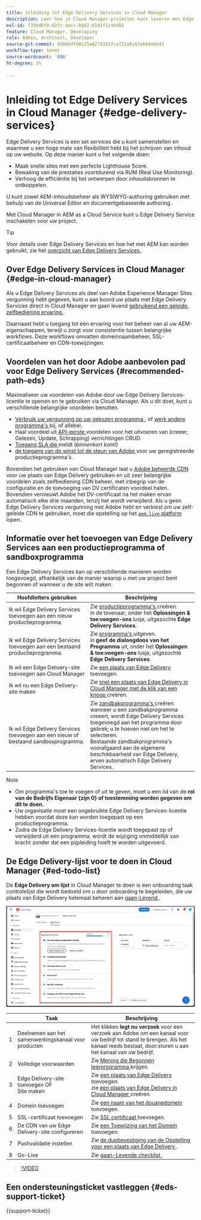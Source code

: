 ```yaml
---
title: Inleiding tot Edge Delivery Services in Cloud Manager
description: Leer hoe je Cloud Manager-projecten kunt leveren met Edge Delivery Services.
exl-id: f33bd6f0-62fc-4ecc-b8d2-65d1f1c44d82
feature: Cloud Manager, Developing
role: Admin, Architect, Developer
source-git-commit: 9d866df00c25a827d351fcaf21a8c63ab04e6e41
workflow-type: tm+mt
source-wordcount: '806'
ht-degree: 1%

---
```



# Inleiding tot Edge Delivery Services in Cloud Manager {#edge-delivery-services}

Edge Delivery Services is een set services die u kunt samenstellen en waarmee u een hoge mate van flexibiliteit hebt bij het schrijven van inhoud op uw website. Op deze manier kunt u het volgende doen:

* Maak snelle sites met een perfecte Lighthouse Score.
* Bewaking van de prestaties voortdurend via RUM (Real Use Monitoring).
* Verhoog de efficiëntie bij het ontwerpen door inhoudsbronnen te ontkoppelen.

U kunt zowel AEM-inhoudsbeheer als WYSIWYG-authoring gebruiken met behulp van de Universal Editor en documentgebaseerde authoring.

Met Cloud Manager in AEM as a Cloud Service kunt u Edge Delivery Service inschakelen voor uw project.

>[!TIP]
>
>Voor details over Edge Delivery Services en hoe het met AEM kan worden gebruikt, zie het [ overzicht van Edge Delivery Services ](/help/edge/overview.md).

## Over Edge Delivery Services in Cloud Manager {#edge-in-cloud-manager}

Als u Edge Delivery Services als deel van Adobe Experience Manager Sites vergunning hebt gegeven, kunt u aan boord uw plaats met Edge Delivery Services direct in Cloud Manager en gaan levend [ gebruikend een geleide, zelfbediening ervaring ](/help/implementing/cloud-manager/getting-access-to-aem-in-cloud/creating-production-programs.md).

Daarnaast hebt u toegang tot één ervaring voor het beheer van al uw AEM-eigenschappen, terwijl u zorgt voor consistentie tussen belangrijke workflows. Deze workflows omvatten domeinnaambeheer, SSL-certificaatbeheer en CDN-toewijzingen.

## Voordelen van het door Adobe aanbevolen pad voor Edge Delivery Services {#recommended-path-eds}

Maximaliseer uw voordelen van Adobe door uw Edge Delivery Services-licentie te openen en te gebruiken via Cloud Manager. Als u dit doet, kunt u verschillende belangrijke voordelen benutten.

* [ Verbruik uw vergunning op uw gekozen programma ](/help/implementing/cloud-manager/edge-delivery/add-edge-delivery-site.md), of [ werk andere programma&#39;s ](/help/implementing/cloud-manager/edge-delivery/manage-edge-delivery-sites.md) bij, of allebei.
* Haal voordeel uit [ API-eerste ](https://developer.adobe.com/experience-cloud/experience-manager-apis/) voordelen voor het uitvoeren van (creeer, Gelezen, Update, Schrapping) verrichtingen CRUD.
* [ Toegang SLA die ](/help/implementing/cloud-manager/sla-reporting.md) meldt (*binnenkort komt*)
* [ de toegang van de winst tot de steun van Adobe ](/help/edge/overview.md#support-ticket) voor uw geregistreerde productieprogramma&#39;s.

Bovendien het gebruiken van Cloud Manager laat u [ Adobe beheerde CDN ](/help/implementing/dispatcher/cdn.md#aem-managed-cdn) voor uw plaats van Edge Delivery gebruiken en uit zeer belangrijke voordelen zoals zelfbediening CDN beheer, met inbegrip van de configuratie en de toevoeging van DV certificaten voordeel halen. Bovendien vernieuwt Adobe het DV-certificaat na het maken ervan automatisch elke drie maanden, tenzij het wordt verwijderd. Als u geen Edge Delivery Services vergunning met Adobe hebt en verkiest om uw zelf-geleide CDN te gebruiken, moet die opstelling op het [`aem.live` platform ](https://www.aem.live/docs/go-live-checklist#cdn-configuration) lopen.


## Informatie over het toevoegen van Edge Delivery Services aan een productieprogramma of sandboxprogramma

Een Edge Delivery Services kan op verschillende manieren worden toegevoegd, afhankelijk van de manier waarop u met uw project bent begonnen of wanneer u de site wilt maken.

| Hoofdletters gebruiken | Beschrijving |
| --- | --- |
| Ik wil Edge Delivery Services toevoegen aan een nieuw productieprogramma. | Zie [ productieprogramma&#39;s ](/help/implementing/cloud-manager/getting-access-to-aem-in-cloud/creating-production-programs.md) creëren.<br> in de tovenaar, onder het **Oplossingen &amp; toe:voegen-ons** lusje, uitgezochte **Edge Delivery Services**. |
| Ik wil Edge Delivery Services toevoegen aan een bestaand productieprogramma. | Zie [ programma&#39;s ](/help/implementing/cloud-manager/getting-access-to-aem-in-cloud/editing-programs.md) uitgeven.<br> in **geef de dialoogdoos van het Programma** uit, onder het **Oplossingen &amp; toe:voegen-ons** lusje, uitgezochte **Edge Delivery Services**. |
| Ik wil een Edge Delivery-site toevoegen aan Cloud Manager | Zie [ een plaats van Edge Delivery ](/help/implementing/cloud-manager/edge-delivery/add-edge-delivery-site.md) toevoegen. |
| Ik wil nu een Edge Delivery-site maken | Zie [ snel een plaats van Edge Delivery in Cloud Manager met de klik van een knoop ](/help/implementing/cloud-manager/edge-delivery/create-edge-delivery-site.md) creëren. |
| Ik wil Edge Delivery Services toevoegen aan een nieuw of bestaand sandboxprogramma. | Zie [ zandbakprogramma&#39;s ](/help/implementing/cloud-manager/getting-access-to-aem-in-cloud/creating-sandbox-programs.md) creëren.<br> wanneer u een zandbakprogramma creeert, wordt Edge Delivery Services toegevoegd aan het programma door gebrek; u te hoeven niet om het te selecteren.<br> Bestaande zandbakprogramma&#39;s voorafgaand aan de algemene beschikbaarheid van Edge Delivery, erven automatisch Edge Delivery Services. |

>[!NOTE]
>
>* Om programma&#39;s toe te voegen of uit te geven, moet u een lid van de **rol van de Bedrijfs Eigenaar {zijn 0} of toestemming worden gegeven om dit te doen.**
>* Uw organisatie moet een ongebruikte Edge Delivery Services-licentie hebben voordat deze kan worden toegepast op een productieprogramma.
>* Zodra de Edge Delivery Services-licentie wordt toegepast op of verwijderd uit een programma, wordt de wijziging onmiddellijk van kracht zonder dat een pijpleiding hoeft te worden uitgevoerd.


## De Edge Delivery-lijst voor te doen in Cloud Manager {#ed-todo-list}

<!-- &#x2460; for "1" inside circle -->

De **Edge Delivery om lijst** in Cloud Manager te doen is een onboarding taak controlelijst die wordt bedoeld om u door onboarding te begeleiden, die uw plaats van Edge Delivery helemaal beheren aan [ gaan-Levend ](/help/journey-onboarding/go-live-checklist.md).

![ de plaats van Edge Delivery om lijst in Cloud Manager te doen.](/help/implementing/cloud-manager/assets/cm-eds-todo-list.png)

|   | Taak | Beschrijving |
| --- | --- | --- |
| 1 | Deelnemen aan het samenwerkingskanaal voor producten | Het klikken **legt nu verzoek** voor een verzoek aan Adobe om een kanaal voor uw bedrijf tot stand te brengen. Als het kanaal reeds bestaat, door:sturen u aan het kanaal van uw bedrijf. |
| 2 | Volledige voorwaarden | Zie [ Mening die Begonnen leerprogramma ](https://www.aem.live/developer/tutorial) krijgen. |
| 3 | Edge Delivery-site toevoegen OF <br> Site maken | Zie [ een plaats van Edge Delivery ](#eds-add-site) toevoegen.<br> zie [ een plaats van Edge Delivery in Cloud Manager ](/help/implementing/cloud-manager/edge-delivery/create-edge-delivery-site.md) creëren. |
| 4 | Domein toevoegen | Zie [ een naam van het douanedomein ](/help/implementing/cloud-manager/custom-domain-names/add-custom-domain-name.md) toevoegen. |
| 5 | SSL-certificaat toevoegen | Zie [ SSL certificaat ](/help/implementing/cloud-manager/managing-ssl-certifications/add-ssl-certificate.md) toevoegen. |
| 6 | De CDN van uw Edge Delivery-site configureren | Zie [ een Toewijzing van het Domein ](/help/implementing/cloud-manager/domain-mappings/add-domain-mapping.md) toevoegen. |
| 7 | Pushvalidatie instellen | Zie [ de dupbevestiging van de Opstelling voor een plaats van Edge Delivery ](/help/implementing/cloud-manager/edge-delivery/cdn-setup-push-invalidation.md). |
| 8 | Go-Live | Zie [ gaan-Levende checklist ](/help/edge/docs/go-live-checklist.md). |

>[!VIDEO](https://video.tv.adobe.com/v/3428020?learn=on)

## Een ondersteuningsticket vastleggen {#eds-support-ticket}

{{support-ticket}}



